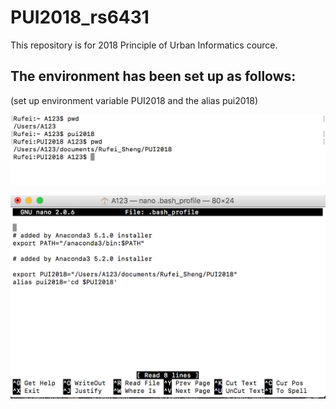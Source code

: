 # PUI2018_rs6431
This repository is for 2018 Principle of Urban Informatics cource.


## The environment has been set up as follows:
(set up environment variable PUI2018 and the alias pui2018)

![Alt text](Screenshot/Setup_env.png)

![Alt text](Screenshot/Rufei_bash.png)



